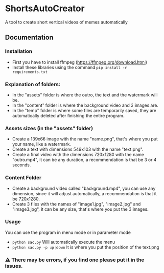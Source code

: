 # ShortsAutoCreator
A tool to create short vertical videos of memes automatically

## Documentation

### Installation
- First you have to install ffmpeg (https://ffmpeg.org/download.html) 
- Install these libraries using the command ```pip install -r requirements.txt```

### Explanation of folders:
- In the "assets" folder is where the outro, the text and the watermark will be.
- In the "content" folder is where the background video and 3 images are.
- In the "temp" folder is where some files are temporarily saved, they are automatically deleted after finishing the entire program.

### Assets sizes (in the "assets" folder)
  - Create a 139x66 image with the name "name.png", that's where you put your name, like a watermark.
  - Create a text with dimensions 549x103 with the name "text.png".
  - Create a final video with the dimensions 720x1280 with the name "outro.mp4", it can be any duration, a recommendation is that be 3 or 4 seconds.

### Content Folder
  - Create a background video called "background.mp4", you can use any dimension, since it will adjust automatically, a recommendation is that it be 720x1280.
  - Create 3 files with the names of "image1.jpg", "image2.jpg" and "image3.jpg", it can be any size, that's where you put the 3 images.

### Usage
You can use the program in menu mode or in parameter mode
- ```python sac.py``` Will automatically execute the menu
- ```python sac.py -p up|down``` It is where you put the position of the text.png

### ⚠ There may be errors, if you find one please put it in the issues.

  
  
